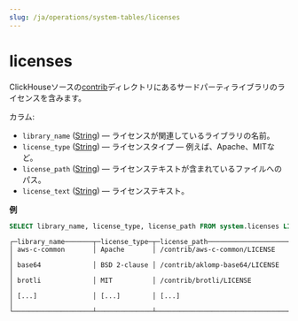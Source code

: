 ```yaml
---
slug: /ja/operations/system-tables/licenses
---
```

# licenses

ClickHouseソースの[contrib](https://github.com/ClickHouse/ClickHouse/tree/master/contrib)ディレクトリにあるサードパーティライブラリのライセンスを含みます。

カラム:

- `library_name` ([String](../../sql-reference/data-types/string.md)) — ライセンスが関連しているライブラリの名前。
- `license_type` ([String](../../sql-reference/data-types/string.md)) — ライセンスタイプ — 例えば、Apache、MITなど。
- `license_path` ([String](../../sql-reference/data-types/string.md)) — ライセンステキストが含まれているファイルへのパス。
- `license_text` ([String](../../sql-reference/data-types/string.md)) — ライセンステキスト。

**例**

``` sql
SELECT library_name, license_type, license_path FROM system.licenses LIMIT 15
```

``` text
┌─library_name───────┬─license_type─┬─license_path────────────────────────┐
│ aws-c-common       │ Apache       │ /contrib/aws-c-common/LICENSE       │
│ base64             │ BSD 2-clause │ /contrib/aklomp-base64/LICENSE      │
│ brotli             │ MIT          │ /contrib/brotli/LICENSE             │
│ [...]              │ [...]        │ [...]                               │
└────────────────────┴──────────────┴─────────────────────────────────────┘

```
